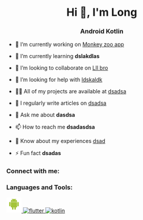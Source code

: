 <h1 align="center">Hi 👋, I'm Long</h1>
<h3 align="center">Android Kotlin</h3>

- 🔭 I’m currently working on [Monkey zoo app](github/mynigga/zoo)

- 🌱 I’m currently learning **dslakdlas**

- 👯 I’m looking to collaborate on [LIl bro](ldksalkdlsa)

- 🤝 I’m looking for help with [ldskaldk](ldksalkdsal)

- 👨‍💻 All of my projects are available at [dsadsa](dsadsa)

- 📝 I regularly write articles on [dsadsa](dsadsa)

- 💬 Ask me about **dasdsa**

- 📫 How to reach me **dsadasdsa**

- 📄 Know about my experiences [dsad](dsad)

- ⚡ Fun fact **dsadas**

<h3 align="left">Connect with me:</h3>
<p align="left">
</p>

<h3 align="left">Languages and Tools:</h3>
<p align="left"> <a href="https://developer.android.com" target="_blank" rel="noreferrer"> <img src="https://raw.githubusercontent.com/devicons/devicon/master/icons/android/android-original-wordmark.svg" alt="android" width="40" height="40"/> </a> <a href="https://flutter.dev" target="_blank" rel="noreferrer"> <img src="https://www.vectorlogo.zone/logos/flutterio/flutterio-icon.svg" alt="flutter" width="40" height="40"/> </a> <a href="https://kotlinlang.org" target="_blank" rel="noreferrer"> <img src="https://www.vectorlogo.zone/logos/kotlinlang/kotlinlang-icon.svg" alt="kotlin" width="40" height="40"/> </a> </p>

